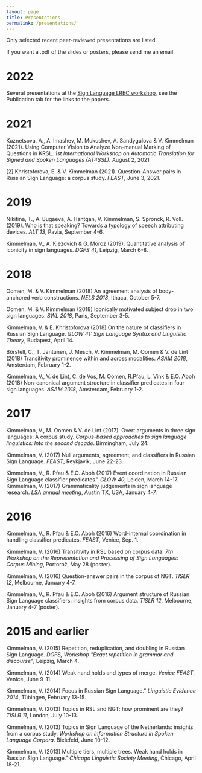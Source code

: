 ```yaml
---
layout: page
title: Presentations
permalink: /presentations/
---
```


Only selected recent peer-reviewed presentations are listed.

If you want a .pdf of the slides or posters, please send me an email. 

# 2022

Several presentations at the [Sign Language LREC workshop](https://www.sign-lang.uni-hamburg.de/lrec2022/programme.html), see the Publication tab for the links to the papers.

# 2021

Kuznetsova, A., A. Imashev, M. Mukushev, A. Sandygulova & V. Kimmelman (2021). Using Computer Vision to Analyze Non-manual Marking of Questions in KRSL. *1st International Workshop on Automatic Translation for Signed and Spoken Languages (AT4SSL).* August 2, 2021

[2] Khristoforova, E. & V. Kimmelman (2021). Question-Answer pairs in Russian Sign Language: a corpus study. *FEAST*, June 3, 2021.

# 2019 

Nikitina, T., A. Bugaeva, A. Hantgan, V. Kimmelman, S. Spronck, R. Voll. (2019). Who is that speaking? Towards a typology of speech attributing devices. *ALT 13*, Pavia, September 4-6. 

Kimmelman, V., A. Klezovich & G. Moroz (2019). Quantitative analysis of iconicity in sign languages. *DGFS 41*, Leipzig, March 6-8. 

# 2018 

Oomen, M. & V. Kimmelman (2018) An agreement analysis of body-anchored verb constructions. *NELS 2018*, Ithaca, October 5-7. 

Oomen, M. & V. Kimmelman (2018) Iconically motivated subject drop in two sign languages. *SWL 2018*, Paris, September 3-5. 

Kimmelman, V. & E. Khristoforova (2018) On the nature of classifiers in Russian Sign Language. *GLOW 41: Sign Language Syntax and Linguistic Theory*, Budapest, April 14. 

Börstell, C., T. Jantunen, J. Mesch, V. Kimmelman, M. Oomen & V. de Lint (2018) Transitivity prominence within and across modalities. *ASAM 2018*, Amsterdam, February 1-2. 

Kimmelman, V., V. de Lint, C. de Vos, M. Oomen, R.Pfau, L. Vink & E.O. Aboh (2018) Non-canonical argument structure in classifier predicates in four sign languages. *ASAM 2018*, Amsterdam, February 1-2. 

# 2017

Kimmelman, V., M. Oomen & V. de Lint (2017). Overt arguments in three sign languages: A corpus study. *Corpus-based approaches to sign language linguistics: Into the second decade*. Birmingham, July 24. 

Kimmelman, V. (2017) Null arguments, agreement, and classifiers in Russian Sign Language. *FEAST*, Reykjavik, June 22-23. 

Kimmelman, V., R. Pfau & E.O. Aboh (2017) Event coordination in Russian Sign Language classifier predicates." *GLOW 40*, Leiden, March 14-17. Kimmelman, V. (2017) Grammaticality judgements in sign language research. *LSA annual meeting*, Austin TX, USA, January 4-7. 

# 2016

Kimmelman, V., R. Pfau & E.O. Aboh (2016) Word-internal coordination in handling classifier predicates. *FEAST*, Venice, Sep. 1.

Kimmelman, V. (2016) Transitivity in RSL based on corpus data. *7th Workshop on the Representation and Processing of Sign Languages: Corpus Mining*, Portorož, May 28 (poster). 

Kimmelman, V. (2016) Question-answer pairs in the corpus of NGT. *TISLR 12*, Melbourne, January 4-7. 

Kimmelman, V., R. Pfau & E.O. Aboh (2016) Argument structure of Russian Sign Language classifiers: insights from corpus data. *TISLR 12*, Melbourne, January 4-7 (poster). 

# 2015 and earlier

Kimmelman, V. (2015) Repetition, reduplication, and doubling in Russian Sign Language. *DGFS, Workshop "Exact repetition in grammar and discourse"*, Leipzig, March 4.

Kimmelman, V. (2014) Weak hand holds and types of merge. *Venice FEAST*, Venice, June 9-11. 

Kimmelman, V. (2014) Focus in Russian Sign Language." *Linguistic Evidence 2014*, Tübingen, February 13-15. 

Kimmelman, V. (2013) Topics in RSL and NGT: how prominent are they? *TISLR 11*,
London, July 10-13. 

Kimmelman, V. (2013) Topics in Sign Language of the Netherlands: insights from a corpus study. *Workshop on Information Structure in Spoken Language Corpora*. Bielefeld, June 10-12. 

Kimmelman, V. (2013) Multiple tiers, multiple trees. Weak hand holds in Russian Sign Language." *Chicago Linguistic Society Meeting*, Chicago, April 18-21.

